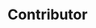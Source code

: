 ---
title: Contributor
weight: 100
# aliases: [/docs/getting-started/contributor]
description: Contribute to the TUF spec and documentation.
---